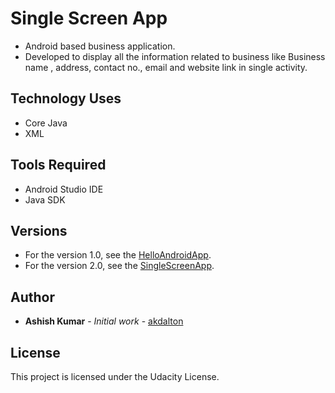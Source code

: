 # Single Screen App
* Android based business application.
* Developed to display all the information related to business like Business name , address, contact no., email and website link in single activity.

## Technology Uses 
* Core Java
* XML

## Tools Required
* Android Studio IDE
* Java SDK

## Versions
* For the version 1.0, see the [HelloAndroidApp](https://github.com/akdalton/HelloAndroidApp).
* For the version 2.0, see the [SingleScreenApp](https://github.com/akdalton/SingleScreenApp).

## Author
* **Ashish Kumar** - *Initial work* - [akdalton](https://github.com/akdalton)

## License
This project is licensed under the Udacity License.

